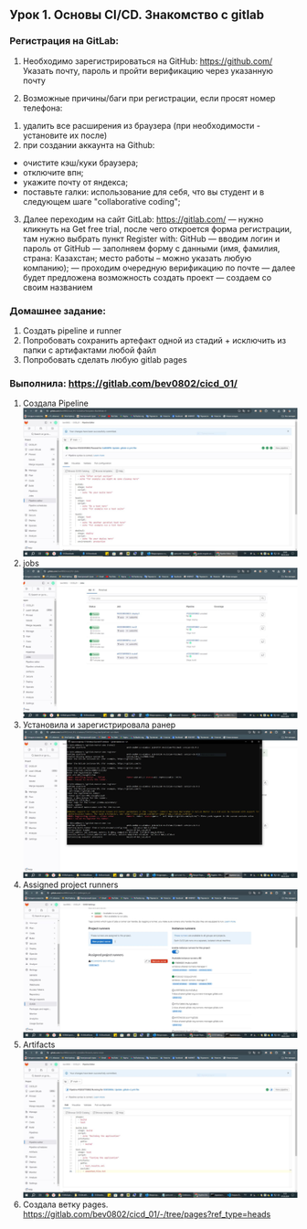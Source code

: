 ## Урок 1. Основы CI/CD. Знакомство с gitlab

### Регистрация на GitLab:

1. Необходимо зарегистрироваться на GitHub: https://github.com/
   Указать почту, пароль и пройти верификацию через указанную почту

2. Возможные причины/баги при регистрации, если просят номер телефона:

1) удалить все расширения из браузера (при необходимости - установите их после)
2) при создании аккаунта на Github:

- очистите кэш/куки браузера;
- отключите впн;
- укажите почту от яндекса;
- поставьте галки: использование для себя, что вы студент и в следующем шаге "collaborative coding";

3. Далее переходим на сайт GitLab: https://gitlab.com/
   — нужно кликнуть на Get free trial, после чего откроется форма регистрации, там нужно выбрать пункт Register with: GitHub
   — вводим логин и пароль от GitHub
   — заполняем форму с данными (имя, фамилия, страна: Казахстан; место работы – можно указать любую компанию);
   — проходим очередную верификацию по почте
   — далее будет предложена возможность создать проект — создаем со своим названием

### Домашнее задание:

1. Создать pipeline и runner
2. Попробовать сохранить артефакт одной из стадий + исключить из папки с артифактами любой файл
3. Попробовать сделать любую gitlab pages

### Выполнила: https://gitlab.com/bev0802/cicd_01/

1. Cоздала Pipeline
   ![1. Cоздала Pipeline](Pipeline.jpg)
2. jobs
   ![2. jobs](jobs.jpg)
3. Установила и зарегистрировала ранер
   ![3. Установила и зарегистрировала ранер](RunerReg.JPG)
4. Assigned project runners
   ![Assigned_project_runners](Assigned_project_runners.JPG)
5. Artifacts  
   ![Artifacts](Artifacts.JPG)
6. Создала ветку pages.
   https://gitlab.com/bev0802/cicd_01/-/tree/pages?ref_type=heads
